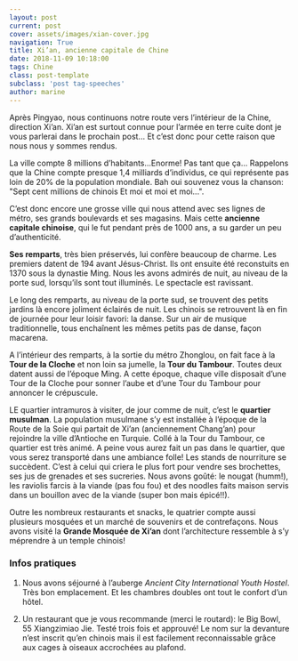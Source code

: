 ```yaml
---
layout: post
current: post
cover: assets/images/xian-cover.jpg
navigation: True
title: Xi’an, ancienne capitale de Chine
date: 2018-11-09 10:18:00
tags: Chine
class: post-template
subclass: 'post tag-speeches'
author: marine
---
```


Après Pingyao, nous continuons notre route vers l’intérieur de la Chine, direction Xi’an. Xi’an est surtout connue pour l’armée en terre cuite dont je vous parlerai dans le prochain post... Et c’est donc pour cette raison que nous nous y sommes rendus. 

La ville compte 8 millions d’habitants...Enorme! Pas tant que ça...
Rappelons que la Chine compte presque 1,4 milliards d’individus, ce qui représente pas loin de 20% de la population mondiale.
Bah oui souvenez vous la chanson: "Sept cent millions de chinois Et moi et moi et moi...".

C’est donc encore une grosse ville qui nous attend avec ses lignes de métro, ses grands boulevards et ses magasins. 
Mais cette **ancienne capitale chinoise**, qui le fut pendant près de 1000 ans, a su garder un peu d’authenticité.

**Ses remparts**, très bien préservés, lui confère beaucoup de charme. Les premiers datent de 194 avant Jésus-Christ. Ils ont ensuite été reconstuits en 1370 sous la dynastie Ming. 
Nous les avons admirés de nuit, au niveau de la porte sud, lorsqu’ils sont tout illuminés. Le spectacle est ravissant.

Le long des remparts, au niveau de la porte sud, se trouvent des petits jardins là encore joliment éclairés de nuit.
Les chinois se retrouvent là en fin de journée pour leur loisir favori: la danse. Sur un air de musique traditionnelle, tous enchaînent les mêmes petits pas de danse, façon macarena.

A l’intérieur des remparts, à la sortie du métro Zhonglou, on fait face à la **Tour de la Cloche** et non loin sa jumelle, la **Tour du Tambour**. Toutes deux datent aussi de l’époque Ming.
A cette époque, chaque ville disposait d’une Tour de la Cloche pour sonner l’aube et d’une Tour du Tambour pour annoncer le crépuscule. 

LE quartier intramuros à visiter, de jour comme de nuit, c’est le **quartier musulman**.
La population musulmane s’y est installée à l’époque de la Route de la Soie qui partait de Xi’an (anciennement Chang’an) pour rejoindre la ville d’Antioche en Turquie.
Collé à la Tour du Tambour, ce quartier est très animé. A peine vous aurez fait un pas dans le quartier, que vous serez transporté dans une ambiance folle!
Les stands de nourriture se succèdent. C’est à celui qui criera le plus fort pour vendre ses brochettes, ses jus de grenades et ses sucreries.
Nous avons goûté: le nougat (humm!), les raviolis farcis à la viande (pas fou fou) et des noodles faits maison servis dans un bouillon avec de la viande (super bon mais épicé!!).

Outre les nombreux restaurants et snacks, le quatrier compte aussi plusieurs mosquées et un marché de souvenirs et de contrefaçons.
Nous avons visité la **Grande Mosquée de Xi’an** dont l’architecture ressemble à s’y méprendre à un temple chinois!

### Infos pratiques

1. Nous avons séjourné à l’auberge *Ancient City International Youth Hostel*. Très bon emplacement. Et les chambres doubles ont tout le confort d’un hôtel.

2. Un restaurant que je vous recommande (merci le routard): le Big Bowl, 55 Xiangzimiao Jie. Testé trois fois et approuvé! Le nom sur la devanture n’est inscrit qu’en chinois mais il est facilement reconnaissable grâce aux cages à oiseaux accrochées au plafond.